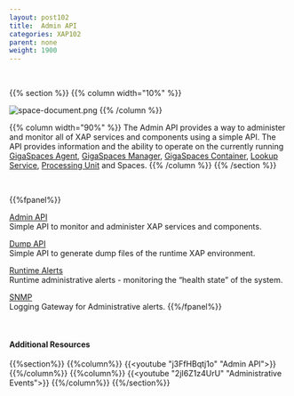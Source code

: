 ```yaml
---
layout: post102
title:  Admin API
categories: XAP102
parent: none
weight: 1900
---
```



<br>


{{% section %}}
{{% column  width="10%" %}}

![space-document.png](/attachment_files/subject/admin-api.png)
{{% /column %}}

{{% column width="90%" %}}
The Admin API provides a way to administer and monitor all of XAP services and components using a simple API. The API provides information and the ability to operate on the currently running [GigaSpaces Agent](/product_overview/service-grid.html#gsa), [GigaSpaces Manager](/product_overview/service-grid.html#gsm), [GigaSpaces Container](/product_overview/service-grid.html#gsc), [Lookup Service](/product_overview/service-grid.html#lus), [Processing Unit](./the-processing-unit-overview.html) and Spaces.
{{% /column %}}
{{% /section %}}

<br>

{{%fpanel%}}

[Admin API](./administration-and-monitoring-api.html)<br>
Simple API to monitor and administer XAP services and components.

[Dump API](./dump.html)<br>
Simple API to generate dump files of the runtime XAP environment.

[Runtime Alerts](./administrative-alerts.html)<br>
Runtime administrative alerts - monitoring the “health state” of the system.

[SNMP](./snmp-connectivity-via-alert-logging-gateway.html)<br>
Logging Gateway for Administrative alerts.
{{%/fpanel%}}

<br>

#### Additional Resources

{{%section%}}
{{%column%}}
{{<youtube "j3FfHBqtj1o" "Admin API">}}
{{%/column%}}
{{%column%}}
{{<youtube "2jI6Z1z4UrU" "Administrative Events">}}
{{%/column%}}
{{%/section%}}
